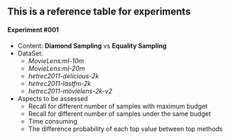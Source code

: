 ## This is a reference table for experiments

#### Experiment #001
- Content: __Diamond Sampling__ vs __Equality Sampling__
- DataSet: 
    + _MovieLens:ml-10m_
    + _MovieLens:ml-20m_
    + _hetrec2011-delicious-2k_
    + _hetrec2011-lastfm-2k_
    + _hetrec2011-movielens-2k-v2_
- Aspects to be assessed
    + Recall for different number of samples with maximum budget
    + Recall for different number of samples under the same budget
    + Time consuming
    + The difference probability of each top value between top methods